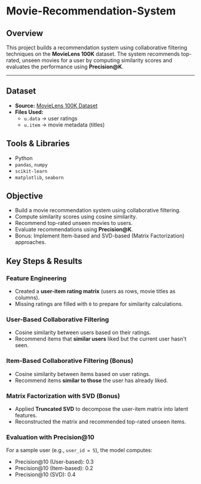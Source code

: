 # Movie-Recommendation-System

## Overview

This project builds a recommendation system using collaborative filtering techniques on the **MovieLens 100K** dataset. The system recommends top-rated, unseen movies for a user by computing similarity scores and evaluates the performance using **Precision@K**.

---

## Dataset
- **Source:** [MovieLens 100K Dataset](https://www.kaggle.com/datasets/prajitdatta/movielens-100k-dataset)
- **Files Used:**
  - `u.data` → user ratings
  - `u.item` → movie metadata (titles)

## Tools & Libraries
- Python
- `pandas`, `numpy`
- `scikit-learn`
- `matplotlib`, `seaborn`

## Objective
- Build a movie recommendation system using collaborative filtering.
- Compute similarity scores using cosine similarity.
- Recommend top-rated unseen movies to users.
- Evaluate recommendations using **Precision@K**.
- Bonus: Implement Item-based and SVD-based (Matrix Factorization) approaches.

## Key Steps & Results
### Feature Engineering
- Created a **user-item rating matrix** (users as rows, movie titles as columns).
- Missing ratings are filled with `0` to prepare for similarity calculations.

### User-Based Collaborative Filtering
- Cosine similarity between users based on their ratings.
- Recommend items that **similar users** liked but the current user hasn't seen.

### Item-Based Collaborative Filtering (Bonus)
- Cosine similarity between items based on user ratings.
- Recommend items **similar to those** the user has already liked.

### Matrix Factorization with SVD (Bonus)
- Applied **Truncated SVD** to decompose the user-item matrix into latent features.
- Reconstructed the matrix and recommended top-rated unseen items.

### Evaluation with Precision@10
For a sample user (e.g., `user_id = 5`), the model computes:
- Precision@10 (User-based): 0.3
- Precision@10 (Item-based): 0.2
- Precision@10 (SVD):        0.4
